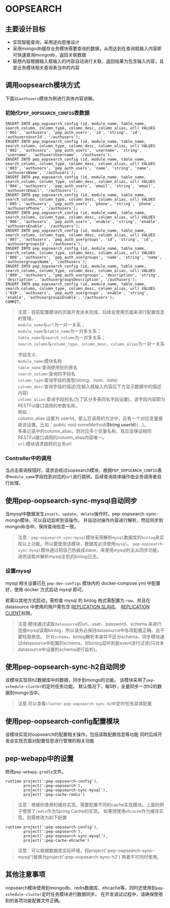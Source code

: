OOPSEARCH
==========================

主要设计目标
----------

* 实现智能查询，采用逆向思维设计
* 采用mongodb缓存业务模块需要查询的数据，从而达到在查询框输入内容即可快速查询mongodb，返回关联数据
* 联想内容根据输入框输入的内容自动进行关联，返回结果为包含输入内容，且是业务模块相关查询表当中的内容


调用oopsearch模块方式
------------------
下面以`authusers`模块为例进行具体内容讲解。
### 初始化`PEP_OOPSEARCH_CONFIG`表数据
```
INSERT INTO pep_oopsearch_config (id, module_name, table_name, search_column, column_type, column_desc, column_alias, url) VALUES ('001', 'authusers', 'pep_auth_users', 'id', 'string', 'id', 'authusersUserId', '/authusers');
INSERT INTO pep_oopsearch_config (id, module_name, table_name, search_column, column_type, column_desc, column_alias, url) VALUES ('002', 'authusers', 'pep_auth_users', 'username', 'string', 'username', 'authusersUsername', '/authusers');
INSERT INTO pep_oopsearch_config (id, module_name, table_name, search_column, column_type, column_desc, column_alias, url) VALUES ('003', 'authusers', 'pep_auth_users', 'name', 'string', 'name', 'authusersName', '/authusers');
INSERT INTO pep_oopsearch_config (id, module_name, table_name, search_column, column_type, column_desc, column_alias, url) VALUES ('004', 'authusers', 'pep_auth_users', 'email', 'string', 'email', 'authusersEmail', '/authusers');
INSERT INTO pep_oopsearch_config (id, module_name, table_name, search_column, column_type, column_desc, column_alias, url) VALUES ('005', 'authusers', 'pep_auth_users', 'phone', 'string', 'phone', 'authusersPhone', '/authusers');
INSERT INTO pep_oopsearch_config (id, module_name, table_name, search_column, column_type, column_desc, column_alias, url) VALUES ('006', 'authusers', 'pep_auth_users', 'enable', 'string', 'enable', 'authusersEnable', '/authusers');
INSERT INTO pep_oopsearch_config (id, module_name, table_name, search_column, column_type, column_desc, column_alias, url) VALUES ('007', 'authusers', 'pep_auth_usergroups', 'id', 'string', 'id', 'authusergroupsId', '/authusers');
INSERT INTO pep_oopsearch_config (id, module_name, table_name, search_column, column_type, column_desc, column_alias, url) VALUES ('008', 'authusers', 'pep_auth_usergroups', 'name', 'string', 'name', 'authusergroupsName', '/authusers');
INSERT INTO pep_oopsearch_config (id, module_name, table_name, search_column, column_type, column_desc, column_alias, url) VALUES ('009', 'authusers', 'pep_auth_usergroups', 'description', 'string', 'description', 'authusergroupsDescription', '/authusers');
INSERT INTO pep_oopsearch_config (id, module_name, table_name, search_column, column_type, column_desc, column_alias, url) VALUES ('010', 'authusers', 'pep_auth_usergroups', 'enable', 'string', 'enable', 'authusergroupsEnable', '/authusers');
COMMIT;

```

>注意：目前配置模块的页面开发尚未完成。后续会使用页面来进行配置信息的管理。  
`module_name`与`url`为一对一关系；  
`module_name`与`table_name`为一对多关系；  
`table_name`与`search_column`为一对多关系；  
`search_column`与`column_type`、`column_desc`、`column_alias`为一对一关系  

>字段含义:  
`module_name`:模块名称  
`table_name`:查询使用到的表名  
`search_column`:查询的字段名  
`column_type`:查询字段的类型(string、num、date)  
`column_desc`:查询字段的描述(在输入框输入内容后下方显示数据中的描述内容)  
`column_alias`:查询字段别名(为了区分多表同名字段设置)。该字段内容即为RESTFul接口调用的参数名称。  
例如：  
column_alias 设置为 userId，那么在调用的方法中，应有一个对应变量接收该设置。比如：public void someMethod(**String userId**){...}。  
多条记录中的column_alias，则对应多个变量名称。且应该保证相同RESTFul接口调用的column_alias内容唯一。  
`url`:模块请求跳转的业务url  

### Controller中的调用
当点击查询按钮时，请求会经过oopsearch模块，根据`PEP_OOPSEARCH_CONFIG`表中`module_name`字段找到对应的`url`进行跳转。后续查询具体操作由业务调用者自行处理。

使用pep-oopsearch-sync-mysql自动同步
----------------------------
当mysql中数据发生`insert`、`update`、`delete`操作时，pep-oopsearch-sync-mongo模块，可以自动监听到该操作。
并自动对操作内容进行解析，然后同步到mongodb当中。保持查询信息一致。
>注意：`pep-oopsearch-sync-mysql`模块采用解析`mysql`数据库的`binlog`来实现以上功能。所以要使用该模块，数据库必须使用`mysql`。
`pep-oopsearch-sync-mysql`模块通过把自己伪装成slave，来使用mysql的主从同步功能。进而读取并解析mysql主机的binlog日志。

### 设置mysql

mysql 相关设置已在 `pep-dev-configs` 模块内的 docker-compose.yml 中配置好，使用 docker 方式启动 mysql 即可。

若需以其他方式启动，需检查 mysql 的 binlog 格式需配置为 `row`，并且在 datasource 中使用的用户需包含 
[REPLICATION SLAVE](http://dev.mysql.com/doc/refman/5.5/en/privileges-provided.html#priv_replication-slave)、
[REPLICATION CLIENT](http://dev.mysql.com/doc/refman/5.5/en/privileges-provided.html#priv_replication-client)权限。

>注意:模块通过读取`datasource`的url、user、password、schema 来进行连接mysql读取binlog，所以请务必保持datasource中各项配置正确。且不要轻易修改。
针对`schema`，binlog解析本身并不区分schema，同步模块通过datasource中配置的schema，对binlog监听到是event进行过滤(只对本datasource中设置的schema进行监听)。


使用pep-oopsearch-sync-h2自动同步
------------------------------
该模块实现将h2数据库中的数据，同步到mongo的功能。
该模块采用了`pep-schedule-cluster`的定时任务功能。
默认情况下，每5秒，全量同步一次h2的数据到mongo当中。
>注意:可以查看`cluster-pep-oopsearch-sync-h2`中定时任务具体配置

使用pep-oopsearch-config配置模块
------------------------------
该模块实现对oopsearch的配置相关操作。包括读取配置信息等功能
同时后续开发会实现页面对配置信息进行管理的相关功能

pep-webapp中的设置
----------------
修改`pep-webapp.gradle`文件。
```
runtime project(':pep-oopsearch-config'),
        project(':pep-oopsearch'),
        project(':pep-oopsearch-sync-mysql'),
        project(':pep-cache-redis')
```
>注意：根据你使用的缓存实现，需要配置不同的cache实现模块。上面的例子使用了`redis`作为Spring Cache的实现。
如果想使用`ehcache`作为缓存实现，则需修改为如下配置
```
runtime project(':pep-oopsearch-config'),
        project(':pep-oopsearch'),
        project(':pep-oopsearch-sync-mysql'),
        project(':pep-cache-ehcache')
```
>注意：可以根据数据库实际环境，将project(':pep-oopsearch-sync-mysql')替换为project(':pep-oopsearch-sync-h2')
两者不可同时使用。

其他注意事项
----------
oopsearch模块使用到mongodb、redis数据库、ehcache等。同时还使用到`pep-schedule-cluster`定时任务模块进行数据同步。
在开发调试过程中，请确保使用到的各项功能配置文件正确。
